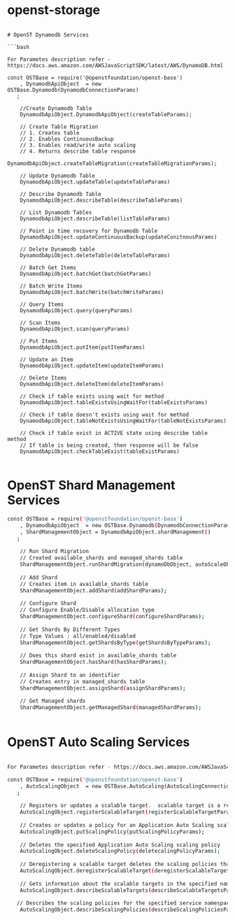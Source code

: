 # openst-storage

```

# OpenST Dynamodb Services

```bash

For Parametes description refer - https://docs.aws.amazon.com/AWSJavaScriptSDK/latest/AWS/DynamoDB.html

const OSTBase = require('@openstfoundation/openst-base')
    , DynamodbApiObject  = new OSTBase.Dynamodb(DynamodbConnectionParams)
   ;
    
    //Create Dynamodb Table
    DynamodbApiObject.DynamodbApiObject(createTableParams);
    
    // Create Table Migration
    // 1. Creates table
    // 2. Enables ContinuousBackup 
    // 3. Enables read/write auto scaling
    // 4. Returns describe table response 
    DynamodbApiObject.createTableMigration(createTableMigrationParams);
    
    // Update Dynamodb Table
    DynamodbApiObject.updateTable(updateTableParams)
    
    // Describe Dynamodb Table 
    DynamodbApiObject.describeTable(describeTableParams)
    
    // List Dynamodb Tables
    DynamodbApiObject.describeTable(listTableParams)
    
    // Point in time recovery for Dynamodb Table
    DynamodbApiObject.updateContinuousBackup(updateConitnousParams)
    
    // Delete Dynamodb table
    DynamodbApiObject.deleteTable(deleteTableParams)
    
    // Batch Get Items
    DynamodbApiObject.batchGet(batchGetParams)
    
    // Batch Write Items
    DynamodbApiObject.batchWrite(batchWriteParams)
    
    // Query Items
    DynamodbApiObject.query(queryParams)
    
    // Scan Items
    DynamodbApiObject.scan(queryParams)
    
    // Put Items
    DynamodbApiObject.putItem(putItemParams)
    
    // Update an Item
    DynamodbApiObject.updateItem(updateItemParams)
    
    // Delete Items
    DynamodbApiObject.deleteItem(deleteItemParams)
    
    // Check if table exists using wait for method
    DynamodbApiObject.tableExistsUsingWaitFor(tableExistsParams)
    
    // Check if table doesn't exists using wait for method
    DynamodbApiObject.tableNotExistsUsingWaitFor(tableNotExistsParams)
    
    // Check if table exist in ACTIVE state using describe table method
    // If table is being created, then response will be false
    DynamodbApiObject.checkTableExist(tableExistParams)
    
```

# OpenST Shard Management Services

```bash
const OSTBase = require('@openstfoundation/openst-base')
    , DynamodbApiObject  = new OSTBase.Dynamodb(DynamodbConnectionParams)
    , ShardManagementObject = DynamodbApiObject.shardManagement()
   ;
    
    // Run Shard Migration
    // Created available_shards and managed_shards table
    ShardManagementObject.runShardMigration(dynamoDbObject, autoScaleObj);
    
    // Add Shard
    // Creates item in available_shards table
    ShardManagementObject.addShard(addShardParams);
    
    // Configure Shard
    // Configure Enable/Disable allocation type
    ShardManagementObject.configureShard(configureShardParams);
    
    // Get Shards By Different Types
    // Type Values : all/enabled/disabled
    ShardManagementObject.getShardsByType(getShardsByTypeParams);
    
    // Does this shard exist in available_shards table
    ShardManagementObject.hasShard(hasShardParams);
    
    // Assign Shard to an identifier
    // Creates entry in managed_shards table
    ShardManagementObject.assignShard(assignShardParams);
    
    // Get Managed shards
    ShardManagementObject.getManagedShard(managedShardParams);
    
```

# OpenST Auto Scaling Services

```bash

For Parametes description refer - https://docs.aws.amazon.com/AWSJavaScriptSDK/latest/AWS/ApplicationAutoScaling.html

const OSTBase = require('@openstfoundation/openst-base')
    , AutoScalingObject  = new OSTBase.AutoScaling(AutoScalingConnectionParams)
   ;
    
    // Registers or updates a scalable target.  scalable target is a resource that Application Auto Scaling can scale out or scale in. After you have registered a scalable target, you can use this operation to update the minimum and maximum values for its scalable dimension.
    AutoScalingObject.registerScalableTarget(registerScalableTargetParams);
    
    // Creates or updates a policy for an Application Auto Scaling scalable target
    AutoScalingObject.putScalingPolicy(putScalingPolicyParams);
    
    // Deletes the specified Application Auto Scaling scaling policy
    AutoScalingObject.deleteScalingPolicy(deletecalingPolicyParams);
    
    // Deregistering a scalable target deletes the scaling policies that are associated with it.
    AutoScalingObject.deregisterScalableTarget(deregisterScalableTargetParams);
      
    // Gets information about the scalable targets in the specified namespace. 
    AutoScalingObject.describeScalableTargets(describeScalableTargetsParams); 
   
   // Describes the scaling policies for the specified service namespace.
    AutoScalingObject.describeScalingPolicies(describeScalingPoliciesParams);   
    
```
